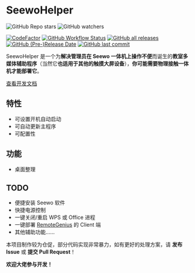 # SeewoHelper

![GitHub Repo stars](https://img.shields.io/github/stars/Mo-Ink/SeewoHelper?style=social)
![GitHub watchers](https://img.shields.io/github/watchers/Mo-Ink/SeewoHelper?style=social)

[![CodeFactor](https://www.codefactor.io/repository/github/mo-ink/seewohelper/badge)](https://www.codefactor.io/repository/github/mo-ink/seewohelper)
[![GitHub Workflow Status](https://img.shields.io/github/workflow/status/Mo-Ink/SeewoHelper/build)](https://github.com/Mo-Ink/SeewoHelper/actions)
[![GitHub all releases](https://img.shields.io/github/downloads/Mo-Ink/SeewoHelper/total?color=green)](https://github.com/Mo-Ink/SeewoHelper/releases)
[![GitHub (Pre-)Release Date](https://img.shields.io/github/release-date-pre/Mo-Ink/SeewoHelper)](https://github.com/Mo-Ink/SeewoHelper/releases)
[![GitHub last commit](https://img.shields.io/github/last-commit/Mo-Ink/SeewoHelper)](https://github.com/Mo-Ink/SeewoHelper/commits/main)

SeewoHelper 是一个为**解决管理员在 Seewo 一体机上操作不便**而诞生的**教室多媒体辅助程序**（当然它**也适用于其他的触摸大屏设备**），**你可能需要物理接触一体机才能部署它**。

[查看开发文档](docs/开发文档.md) 

## 特性

- 可设置开机自动启动
- 可自动更新主程序
- 可配置性

## 功能

- 桌面整理

## TODO

- 便捷安装 Seewo 软件
- 快捷电源控制
- 一键关闭/重启 WPS 或 Office 进程
- 一键部署 [RemoteGenius](https://github.com/zi-jing/RemoteGenius) 的 Client 端
- 其他辅助功能……

本项目制作较为仓促，部分代码实现非常暴力，如有更好的处理方案，请 **发布 Issue** 或 **提交 Pull Request**！

**欢迎大佬参与开发！**
